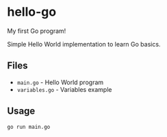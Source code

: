 # hello-go

My first Go program!

Simple Hello World implementation to learn Go basics.

## Files

- `main.go` - Hello World program
- `variables.go` - Variables example

## Usage

```bash
go run main.go
```